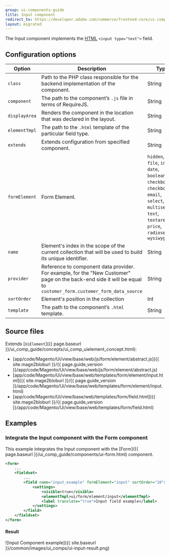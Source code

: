 ```yaml
---
group: ui-components-guide
title: Input component
redirect_to: https://developer.adobe.com/commerce/frontend-core/ui-components/components/input/
layout: migrated
---
```


The Input component implements the [HTML](https://glossary.magento.com/html) `<input type="text">` field.

## Configuration options

|Option|Description|Type|Default|
|--- |--- |--- |--- |
|`class`|Path to the PHP class responsible for the backend implementation of the component.|String| - |
|`component`|The path to the component’s `.js` file in terms of RequireJS.|String|`Magento_Ui/js/form/element/abstract`|
|`displayArea`|Renders the component in the location that was declared in the layout.|String| `body` |
|`elementTmpl`|The path to the `.html` template of the particular field type.|String|`ui/form/element/input`|
|`extends`|Extends configuration from specified component.|String| - |
|`formElement`|Form Element.|`hidden`, `file`, `input`, `date`, `boolean`, `checkbox`, `checkboxset`, `email`, `select`, `multiselect`, `text`, `textarea`, `price`, `radioset`, `wysiwyg`|`input`|
|`name`|Element's index in the scope of the current collection that will be used to build its unique identifier.|String| - |
|`provider`|Reference to component data provider. For example, for the "New Customer" page on the back-end side it will be equal to `customer_form.customer_form_data_source` |String| - |
|`sortOrder`|Element's position in the collection|Int| `0` |
|`template`|The path to the component’s `.html` template.|String|`ui/form/field`|

## Source files

Extends [`UiElement`]({{ page.baseurl }}/ui_comp_guide/concepts/ui_comp_uielement_concept.html):

-  [app/code/Magento/Ui/view/base/web/js/form/element/abstract.js]({{ site.mage2bloburl }}/{{ page.guide_version }}/app/code/Magento/Ui/view/base/web/js/form/element/abstract.js)
-  [app/code/Magento/Ui/view/base/web/templates/form/element/input.html]({{ site.mage2bloburl }}/{{ page.guide_version }}/app/code/Magento/Ui/view/base/web/templates/form/element/input.html)
-  [app/code/Magento/Ui/view/base/web/templates/form/field.html]({{ site.mage2bloburl }}/{{ page.guide_version }}/app/code/Magento/Ui/view/base/web/templates/form/field.html)

## Examples

### Integrate the Input component with the Form component

This example integrates the Input component with the [Form]({{ page.baseurl }}/ui_comp_guide/components/ui-form.html) component.

```xml
<form>
    ...
    <fieldset>
        ...
        <field name="input_example" formElement="input" sortOrder="10">
            <settings>
                <visible>true</visible>
                <elementTmpl>ui/form/element/input</elementTmpl>
                <label translate="true">Input field example</label>
            </settings>
        </field>
    </fieldset>
</form>
```

#### Result

![Input Component example]({{ site.baseurl }}/common/images/ui_comps/ui-input-result.png)
